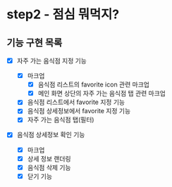 # step2 - 점심 뭐먹지?

## 기능 구현 목록

- [x] 자주 가는 음식점 지정 기능

  - [x] 마크업
    - [x] 음식점 리스트의 favorite icon 관련 마크업
    - [x] 메인 화면 상단의 자주 가는 음식점 탭 관련 마크업
  - [x] 음식점 리스트에서 favorite 지정 기능
  - [x] 음식점 상세정보에서 favorite 지정 기능
  - [x] 자주 가는 음식점 탭(필터)

- [x] 음식점 상세정보 확인 기능
  - [x] 마크업
  - [x] 상세 정보 랜더링
  - [x] 음식점 삭제 기능
  - [x] 닫기 기능

